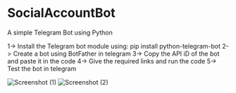# SocialAccountBot
A simple Telegram Bot using Python

1-> Install the Telegram bot module
    using: pip install python-telegram-bot 
2-> Create a bot using BotFather in telegram 
3-> Copy the API iD of the bot and paste it in the code
4-> Give the required links and run the code
5-> Test the bot in telegram

![Screenshot (1)](https://user-images.githubusercontent.com/96428820/193753882-0fd59059-7cf8-40b6-b5fd-bd78bf4bfe15.png)
![Screenshot (2)](https://user-images.githubusercontent.com/96428820/193753924-60cc22d1-de8d-4ac1-bfac-be55b5598b7a.png)


